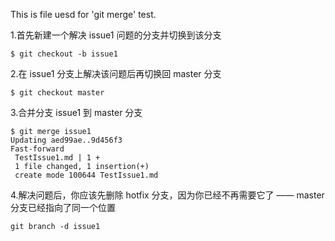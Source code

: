 This is file uesd for 'git merge' test.

1.首先新建一个解决 issue1 问题的分支并切换到该分支
```
$ git checkout -b issue1
```

2.在 issue1 分支上解决该问题后再切换回 master 分支
```
$ git checkout master
```

3.合并分支 issue1 到 master 分支
```
$ git merge issue1
Updating aed99ae..9d456f3
Fast-forward
 TestIssue1.md | 1 +
 1 file changed, 1 insertion(+)
 create mode 100644 TestIssue1.md
```

4.解决问题后，你应该先删除 hotfix 分支，因为你已经不再需要它了 —— master 分支已经指向了同一个位置
```
git branch -d issue1
```
